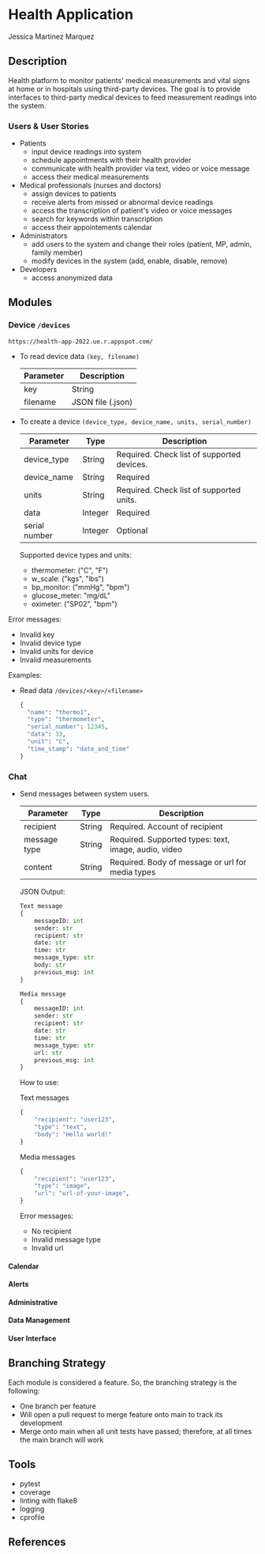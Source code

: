 # Health Application

Jessica Martinez Marquez

## Description
Health platform to monitor patients' medical measurements and vital signs at home or in hospitals using third-party devices.
The goal is to provide interfaces to third-party medical devices to feed measurement readings into the system.

### Users & User Stories
- Patients
    - input device readings into system
    - schedule appointments with their health provider
    - communicate with health provider via text, video or voice message
    - access their medical measurements
- Medical professionals (nurses and doctors)
    - assign devices to patients
    - receive alerts from missed or abnormal device readings
    - access the transcription of patient's video or voice messages
    - search for keywords within transcription
    - access their appointements calendar
- Administrators
    - add users to the system and change their roles (patient, MP, admin, family member)
    - modify devices in the system (add, enable, disable, remove)
- Developers
    - access anonymized data 

## Modules
### Device `/devices`

`https://health-app-2022.ue.r.appspot.com/`

- To read device data `(key, filename)`

    | Parameter | Description       |
    | --------- | ----------------- |
    | key       | String            |
    | filename  | JSON file (.json) |
  

- To create a device `(device_type, device_name, units, serial_number)`

    | Parameter     | Type    | Description                                |
    | ------------- | ------- | ------------------------------------------ |
    | device_type   | String  | Required. Check list of supported devices. |
    | device_name   | String  | Required                                   |
    | units         | String  | Required. Check list of supported units.   |
    | data          | Integer | Required                                   |
    | serial number | Integer | Optional                                   |

    Supported device types and units:
    - thermometer: ("C", "F") 
    - w_scale: ("kgs", "lbs") 
    - bp_monitor: ("mmHg", "bpm")
    - glucose_meter: "mg/dL"
    - oximeter: ("SP02", "bpm")
 
Error messages:
  - Invalid key
  - Invalid device type
  - Invalid units for device
  - Invalid measurements

Examples:
- Read data `/devices/<key>/<filename>`
  ```python
  {
    "name": "thermo1", 
    "type": "thermometer", 
    "serial_number": 12345, 
    "data": 33, 
    "unit": "C", 
    "time_stamp": "date_and_time"
  }  
  ```

### Chat

- Send messages between system users. 

    | Parameter | Type | Description |
    |------|------|------| 
    | recipient | String | Required. Account of recipient |
    | message type | String | Required. Supported types: text, image, audio, video |
    | content | String | Required. Body of message or url for media types |

    JSON Output:

    ```python 
    Text message
    {
        messageID: int
        sender: str
        recipient: str
        date: str
        time: str
        message_type: str
        body: str
        previous_msg: int
    }
    
    Media message
    {
        messageID: int
        sender: str
        recipient: str
        date: str
        time: str
        message_type: str
        url: str
        previous_msg: int
    }
    ```

    How to use:

    Text messages

    ```python
    {
        "recipient": "user123",
        "type": "text",
        "body": "Hello world!"
    }
    ```

    Media messages

    ```python
    {
        "recipient": "user123",
        "type": "image",
        "url": "url-of-your-image",
    }
    ```

    Error messages:
    - No recipient
    - Invalid message type
    - Invalid url

#### Calendar
#### Alerts
#### Administrative
#### Data Management
#### User Interface

## Branching Strategy
Each module is considered a feature. So, the branching strategy is the following:
- One branch per feature
- Will open a pull request to merge feature onto main to track its development
- Merge onto main when all unit tests have passed; therefore, at all times the main branch will work

## Tools
- pytest
- coverage
- linting with flake8
- logging
- cprofile

## References
